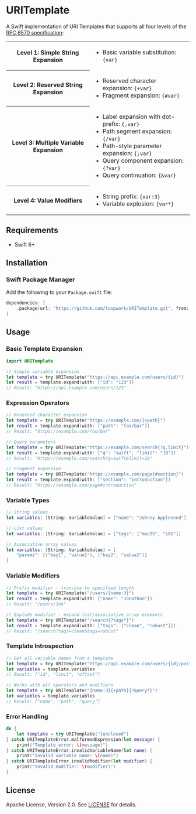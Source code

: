 # URITemplate

A Swift implementation of URI Templates
that supports all four levels of the 
[RFC 6570 specification][rfc6570]:

<table>
    <tr>
        <th>Level 1: Simple String Expansion</th>
        <td>
            <ul>
                <li>Basic variable substitution: <code>{var}</code></li>
            </ul>
        </td>
    </tr>
    <tr>
        <th>Level 2: Reserved String Expansion</th>
        <td>
            <ul>
                <li>Reserved character expansion: <code>{+var}</code></li>
                <li>Fragment expansion: <code>{#var}</code></li>
            </ul>
        </td>
    </tr>
    <tr>
        <th>Level 3: Multiple Variable Expansion</th>
        <td>
            <ul>
                <li>Label expansion with dot-prefix: <code>{.var}</code></li>
                <li>Path segment expansion: <code>{/var}</code></li>
                <li>Path-style parameter expansion: <code>{;var}</code></li>
                <li>Query component expansion: <code>{?var}</code></li>
                <li>Query continuation: <code>{&var}</code></li>
            </ul>
        </td>
    </tr>
    <tr>
        <th>Level 4: Value Modifiers</th>
        <td>
            <ul>
                <li>String prefix: <code>{var:3}</code></li>
                <li>Variable explosion: <code>{var*}</code></li>
            </ul>
        </td>
    </tr>
</table>

## Requirements

* Swift 6+

## Installation

### Swift Package Manager

Add the following to your `Package.swift` file:

```swift
dependencies: [
    .package(url: "https://github.com/loopwork/URITemplate.git", from: "1.0.0")
]
```

## Usage

### Basic Template Expansion

```swift
import URITemplate

// Simple variable expansion
let template = try URITemplate("https://api.example.com/users/{id}")
let result = template.expand(with: ["id": "123"])
// Result: "https://api.example.com/users/123"
```

### Expression Operators

```swift
// Reserved character expansion
let template = try URITemplate("https://example.com/{+path}")
let result = template.expand(with: ["path": "foo/bar"])
// Result: "https://example.com/foo/bar"

// Query parameters
let template = try URITemplate("https://example.com/search{?q,limit}")
let result = template.expand(with: ["q": "swift", "limit": "10"])
// Result: "https://example.com/search?q=swift&limit=10"

// Fragment expansion
let template = try URITemplate("https://example.com/page{#section}")
let result = template.expand(with: ["section": "introduction"])
// Result: "https://example.com/page#introduction"
```

### Variable Types

```swift
// String values
let variables: [String: VariableValue] = ["name": "Johnny Appleseed"]

// List values
let variables: [String: VariableValue] = ["tags": ["macOS", "iOS"]]

// Associative array values
let variables: [String: VariableValue] = [
    "params": [("key1", "value1"), ("key2", "value2")]
]
```

### Variable Modifiers

```swift
// Prefix modifier - truncate to specified length
let template = try URITemplate("/users/{name:3}")
let result = template.expand(with: ["name": "Jonathan"])
// Result: "/users/Jon"

// Explode modifier - expand list/associative array elements
let template = try URITemplate("/search{?tags*}")
let result = template.expand(with: ["tags": ["clean", "robust"]])
// Result: "/search?tags=clean&tags=robust"
```

### Template Introspection

```swift
// Get all variable names from a template
let template = try URITemplate("https://api.example.com/users/{id}/posts{?limit,offset}")
let variables = template.variables
// Result: ["id", "limit", "offset"]

// Works with all operators and modifiers
let template = try URITemplate("{name:3}{+path}{?query*}")
let variables = template.variables
// Result: ["name", "path", "query"]
```

### Error Handling

```swift
do {
    let template = try URITemplate("{unclosed")
} catch URITemplateError.malformedExpression(let message) {
    print("Template error: \(message)")
} catch URITemplateError.invalidVariableName(let name) {
    print("Invalid variable name: \(name)")
} catch URITemplateError.invalidModifier(let modifier) {
    print("Invalid modifier: \(modifier)")
}
```

## License

Apache License, Version 2.0. See [LICENSE](LICENSE) for details.

[rfc6570]: https://datatracker.ietf.org/doc/html/rfc6570